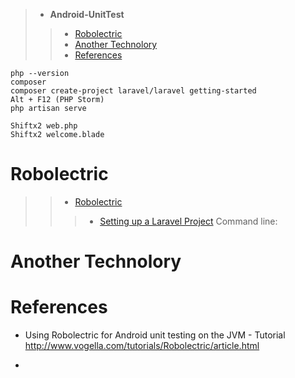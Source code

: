 > - **Android-UnitTest**
>> - [Robolectric](#robolectric)
>> - [Another Technolory](#another-technolory)
>> - [References](#references)

    php --version 
    composer
    composer create-project laravel/laravel getting-started
    Alt + F12 (PHP Storm)
    php artisan serve
    
    Shiftx2 web.php
    Shiftx2 welcome.blade
    
# Robolectric
>> - [Robolectric](#robolectric)
>>> - [Setting up a Laravel Project](#setting-up-a-laravel-project) 
Command line: 


# Another Technolory

# References
- Using Robolectric for Android unit testing on the JVM - Tutorial
http://www.vogella.com/tutorials/Robolectric/article.html

- 


